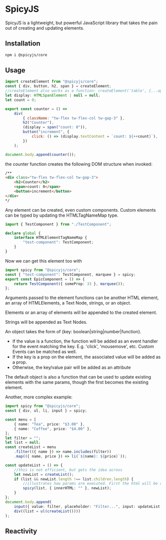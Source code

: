 # SpicyJS

SpicyJS is a lightweight, but powerful JavaScript library that takes the pain out of creating and updating elements.

## Installation

```bash
npm i @spicyjs/core
```

## Usage

```js
import createElement from "@spicyjs/core";
const { div, button, h2, span } = createElement;
//createElement also works as a function: createElement('table', {...options}, 'textContent'), etc
let display: HTMLSpanElement | null = null;
let count = 0;

export const counter = () =>
	div(
		{ className: "tw-flex tw-flex-col tw-gap-3" },
		h2("Counter"),
		(display = span("count: 0")),
		button("increment", {
			click: () => (display.textContent = `count: ${++count}`),
		})
	);

document.body.append(counter());
```

the counter function creates the following DOM structure when invoked:

```html
/**
<div class="tw-flex tw-flex-col tw-gap-3">
	<h2>Counter</h2>
	<span>count: 0</span>
	<button>increment</button>
</div>
*/
```

Any element can be created, even custom components. Custom elements can be typed by updating the HTMLTagNameMap type.

```ts
import { TestComponent } from "./TestComponent";

declare global {
	interface HTMLElementTagNameMap {
		"test-component": TestComponent;
	}
}
```

Now we can get this element too with

```ts
import spicy from "@spicyjs/core";
const { "test-component": TestComponent, marquee } = spicy;
export const EpicComponent = () => {
	return TestComponent({ someProp: 33 }, marquee());
};
```

Arguments passed to the element functions can be another HTML element, an array of HTMLElements, a Text Node, strings, or an object.

Elements or an array of elements will be appended to the created element.

Strings will be appended as Text Nodes.

An object takes the form of {key: boolean|string|number|function}.

- If the value is a function, the function will be added as an event handler for the event matching the key. E.g. 'click', 'mousemove', etc. Custom Events can be matched as well.
- If the key is a prop on the element, the associated value will be added as a prop.
- Otherwise, the key/value pair will be added as an attribute

The default object is also a function that can be used to update existing elements with the same params, though the first becomes the existing element.

Another, more complex example:

```ts
import spicy from "@spicyjs/core";
const { div, ul, li, input } = spicy;

const menu = [
	{ name: "Tea", price: "$3.00" },
	{ name: "Coffee", price: "$4.00" },
];
let filter = "";
let list = null;
const createList = menu
	.filter(({ name }) => name.includes(filter))
	.map(({ name, price }) => li(`${name}: ${price}`));

const updateList = () => {
	//this is not efficient, but gets the idea across
	let newList = createList();
	if (list && newList.length !== list.children.length) {
		//illustrates how params are executed. First the html will be cleared, then the list appended
		spicy(list, { innerHTML: "" }, newList);
	}
};
document.body.append(
	input({ value: filter, placeholder: "Filter...", input: updateList }),
	div((list = ul(createList())))
);
```

## Reactivity
